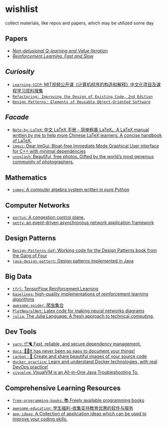# wishlist
collect materials, like repos and papers, which may be utilized some day
## Papers
- [*Non-delusional Q-learning and Value Iteration*](papers/nondelusionalQ_nips18.pdf)
- [*Reinforcement Learning, Fast and Slow*](papers/Reinforcement_Learning_Fast_and_Slow.pdf)
## *Curiosity*
- [`Learning-SICP`: MIT视频公开课《计算机程序的构造和解释》中文化项目及课程学习资料搜集](https://github.com/DeathKing/Learning-SICP)
- [`Refactoring: Improving the Design of Existing Code, 2nd Edition`](https://book.douban.com/subject/30468597/)
- [`Design Patterns: Elements of Reusable Object-Oriented Software`](https://book.douban.com/subject/1052241/)
## *Facade*
- [`Note-by-LaTeX`: 中文 LaTeX 手册 - 简单粗暴 LaTeX。A LaTeX manual written by me to help more Chinese LaTeX learners: A concise handbook of LaTeX.](https://github.com/wklchris/Note-by-LaTeX)
- [`imgui`: Dear ImGui: Bloat-free Immediate Mode Graphical User interface for C++ with minimal dependencies
](https://github.com/ocornut/imgui)
- [`unsplash`: Beautiful, free photos. Gifted by the world’s most generous community of photographers.](https://unsplash.com/)
## Mathematics
- [`sympy`: A computer algebra system written in pure Python](https://www.sympy.org/en/index.html)
## Computer Networks
- [`portus`: A congestion control plane.](https://github.com/ccp-project/portus)
- [`netty`: an event-driven asynchronous network application framework](https://github.com/netty/netty)
## Design Patterns
- [`Design-Patterns-GoF`: Working code for the Design Patterns book from the Gang of Four](https://github.com/BartVandewoestyne/Design-Patterns-GoF)
- [`java-design-pattern`: Design patterns implemented in Java](https://github.com/iluwatar/java-design-patterns)
## Big Data
- [`tfrl`: TensorFlow Reinforcement Learning](https://github.com/deepmind/trfl)
- [`baselines`: high-quality implementations of reinforcement learning algorithms](https://github.com/openai/baselines)
- [`awesome-spider`: 爬虫集合](https://github.com/facert/awesome-spider)
- [`PlotNeuralNet`: Latex code for making neural networks diagrams](https://github.com/HarisIqbal88/PlotNeuralNet)
- [`julia`: The Julia Language: A fresh approach to technical computing. ](https://github.com/JuliaLang/julia)
## Dev Tools
- [`yarn`: 📦🐈 Fast, reliable, and secure dependency management.](https://github.com/yarnpkg/yarn)
- [`docz`: ✍🏻It has never been so easy to document your things!](https://github.com/pedronauck/docz)
- [`carbon` : 🎨 Create and share beautiful images of your source code](https://github.com/dawnlabs/carbon)
- [`docker_practice`: Learn and understand Docker technologies, with real DevOps practice! ](https://github.com/yeasy/docker_practice)
- [`visualvm`: VisualVM is an All-in-One Java Troubleshooting To.](https://github.com/oracle/visualvm)
## Comprehensive Learning Resources
- [`free-programming-books`: 📚 Freely available programming books](https://github.com/EbookFoundation/free-programming-books)
- [`awesome-education`: 学生福利-收集支持教育优惠的软件与服务](https://github.com/wowlusitong/awesome-education)
- [`app-ideas`: A Collection of application ideas which can be used to improve your coding skills.](https://github.com/florinpop17/app-ideas)
